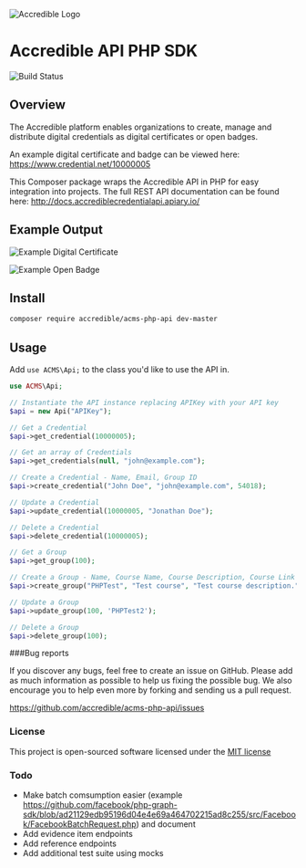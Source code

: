 ![Accredible Logo](https://s3.amazonaws.com/accredible-cdn/accredible_logo_sm.png)

# Accredible API PHP SDK
![Build Status](https://travis-ci.org/accredible/acms-php-api.svg?branch=master)

## Overview
The Accredible platform enables organizations to create, manage and distribute digital credentials as digital certificates or open badges.

An example digital certificate and badge can be viewed here: https://www.credential.net/10000005

This Composer package wraps the Accredible API in PHP for easy integration into projects. The full REST API documentation can be found here: http://docs.accrediblecredentialapi.apiary.io/ 

## Example Output
![Example Digital Certificate](https://s3.amazonaws.com/accredible-cdn/example-digital-certificate.png)

![Example Open Badge](https://s3.amazonaws.com/accredible-cdn/example-digital-badge.png)

## Install
```bash
composer require accredible/acms-php-api dev-master
```

## Usage

Add `use ACMS\Api;` to the class you'd like to use the API in.

```php
use ACMS\Api;

// Instantiate the API instance replacing APIKey with your API key
$api = new Api("APIKey");

// Get a Credential
$api->get_credential(10000005);

// Get an array of Credentials 
$api->get_credentials(null, "john@example.com");

// Create a Credential - Name, Email, Group ID
$api->create_credential("John Doe", "john@example.com", 54018);

// Update a Credential
$api->update_credential(10000005, "Jonathan Doe");

// Delete a Credential
$api->delete_credential(10000005);

// Get a Group
$api->get_group(100);

// Create a Group - Name, Course Name, Course Description, Course Link
$api->create_group("PHPTest", "Test course", "Test course description.", "http://www.example.com");

// Update a Group 
$api->update_group(100, 'PHPTest2');

// Delete a Group
$api->delete_group(100);
```

###Bug reports

If you discover any bugs, feel free to create an issue on GitHub. Please add as much information as possible to help us fixing the possible bug. We also encourage you to help even more by forking and sending us a pull request.

https://github.com/accredible/acms-php-api/issues

### License

This project is open-sourced software licensed under the [MIT license](http://opensource.org/licenses/MIT)

### Todo
* Make batch comsumption easier (example https://github.com/facebook/php-graph-sdk/blob/ad21129edb95196d04e4e69a464702215ad8c255/src/Facebook/FacebookBatchRequest.php) and document
* Add evidence item endpoints
* Add reference endpoints
* Add additional test suite using mocks
